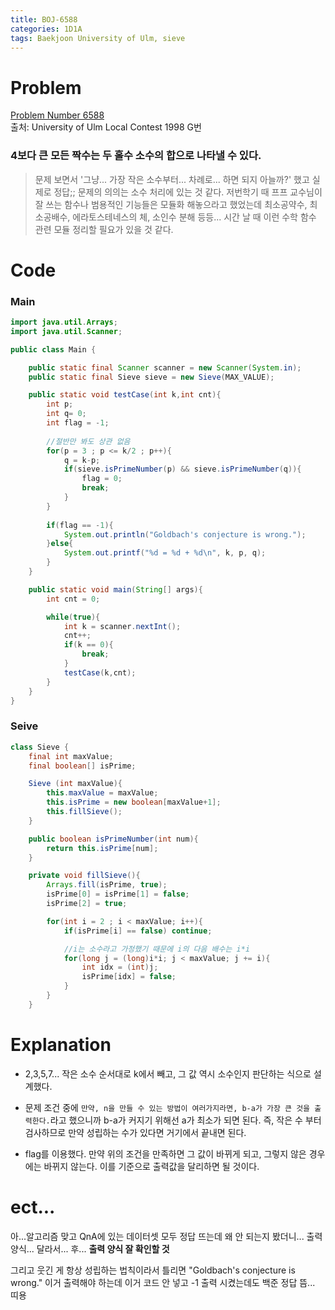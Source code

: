 ```yaml
---
title: BOJ-6588
categories: 1D1A
tags: Baekjoon University of Ulm, sieve
---
```


# Problem
[Problem Number 6588](https://www.acmicpc.net/problem/6588)  
출처: University of Ulm Local Contest 1998 G번

### 4보다 큰 모든 짝수는 두 홀수 소수의 합으로 나타낼 수 있다.

> 문제 보면서 '그냥... 가장 작은 소수부터... 차례로... 하면 되지 아늘까?' 했고 실제로 정답;; 문제의 의의는 소수 처리에 있는 것 같다. 저번학기 때 프프 교수님이 잘 쓰는 함수나 범용적인 기능들은 모듈화 해놓으라고 했었는데 최소공약수, 최소공배수, 에라토스테네스의 체, 소인수 분해 등등... 시간 날 때 이런 수학 함수 관련 모듈 정리할 필요가 있을 것 같다.


# Code  

### Main
~~~java
import java.util.Arrays;
import java.util.Scanner;

public class Main {

    public static final Scanner scanner = new Scanner(System.in);
    public static final Sieve sieve = new Sieve(MAX_VALUE);

    public static void testCase(int k,int cnt){
        int p;
        int q= 0;
        int flag = -1;
        
        //절반만 봐도 상관 없음
        for(p = 3 ; p <= k/2 ; p++){
            q = k-p;
            if(sieve.isPrimeNumber(p) && sieve.isPrimeNumber(q)){
                flag = 0;
                break;
            }
        }
        
        if(flag == -1){
            System.out.println("Goldbach's conjecture is wrong.");
        }else{
            System.out.printf("%d = %d + %d\n", k, p, q);
        }
    }

    public static void main(String[] args){
        int cnt = 0;

        while(true){
            int k = scanner.nextInt();
            cnt++;
            if(k == 0){
                break;
            }
            testCase(k,cnt);
        }
    }
}
~~~

### Seive
~~~java
class Sieve {
    final int maxValue;
    final boolean[] isPrime;

    Sieve (int maxValue){
        this.maxValue = maxValue;
        this.isPrime = new boolean[maxValue+1];
        this.fillSieve();
    }

    public boolean isPrimeNumber(int num){
        return this.isPrime[num];
    }

    private void fillSieve(){
        Arrays.fill(isPrime, true);
        isPrime[0] = isPrime[1] = false;
        isPrime[2] = true;

        for(int i = 2 ; i < maxValue; i++){
            if(isPrime[i] == false) continue;

            //i는 소수라고 가정했기 때문에 i의 다음 배수는 i*i
            for(long j = (long)i*i; j < maxValue; j += i){
                int idx = (int)j;
                isPrime[idx] = false;
            }
        }
    }
~~~


# Explanation  

* 2,3,5,7... 작은 소수 순서대로 k에서 빼고, 그 값 역시 소수인지 판단하는 식으로 설계했다.  

* 문제 조건 중에 `만약, n을 만들 수 있는 방법이 여러가지라면, b-a가 가장 큰 것을 출력한다.`라고 했으니까 b-a가 커지기 위해선 a가 최소가 되면 된다. 즉, 작은 수 부터 검사하므로 만약 성립하는 수가 있다면 거기에서 끝내면 된다.

* flag를 이용했다. 만약 위의 조건을 만족하면 그 값이 바뀌게 되고, 그렇지 않은 경우에는 바뀌지 않는다. 이를 기준으로 출력값을 달리하면 될 것이다.


# ect...
아...알고리즘 맞고 QnA에 있는 데이터셋 모두 정답 뜨는데 왜 안 되는지 봤더니... 출력 양식... 달라서... 후... **출력 양식 잘 확인할 것**  

그리고 웃긴 게 항상 성립하는 법칙이라서 틀리면 "Goldbach's conjecture is wrong." 이거 출력해야 하는데 이거 코드 안 넣고 -1 출력 시켰는데도 백준 정답 뜸... 띠용